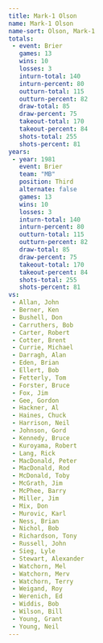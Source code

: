 ```yaml
---
title: Mark-1 Olson
name: Mark-1 Olson
name-sort: Olson, Mark-1
totals:
 - event: Brier
   games: 13
   wins: 10
   losses: 3
   inturn-total: 140
   inturn-percent: 80
   outturn-total: 115
   outturn-percent: 82
   draw-total: 85
   draw-percent: 75
   takeout-total: 170
   takeout-percent: 84
   shots-total: 255
   shots-percent: 81
years:
 - year: 1981
   event: Brier
   team: "MB"
   position: Third
   alternate: false
   games: 13
   wins: 10
   losses: 3
   inturn-total: 140
   inturn-percent: 80
   outturn-total: 115
   outturn-percent: 82
   draw-total: 85
   draw-percent: 75
   takeout-total: 170
   takeout-percent: 84
   shots-total: 255
   shots-percent: 81
vs:
 - Allan, John
 - Berner, Ken
 - Bushell, Don
 - Carruthers, Bob
 - Carter, Robert
 - Cotter, Brent
 - Currie, Michael
 - Darragh, Alan
 - Eden, Brian
 - Ellert, Bob
 - Fetterly, Tom
 - Forster, Bruce
 - Fox, Jim
 - Gee, Gordon
 - Hackner, Al
 - Haines, Chuck
 - Harrison, Neil
 - Johnson, Gord
 - Kennedy, Bruce
 - Kuroyama, Robert
 - Lang, Rick
 - MacDonald, Peter
 - MacDonald, Rod
 - McDonald, Toby
 - McGrath, Jim
 - McPhee, Barry
 - Miller, Jim
 - Mix, Don
 - Murovic, Karl
 - Ness, Brian
 - Nichol, Bob
 - Richardson, Tony
 - Russell, John
 - Sieg, Lyle
 - Stewart, Alexander
 - Watchorn, Mel
 - Watchorn, Merv
 - Watchorn, Terry
 - Weigand, Roy
 - Werenich, Ed
 - Widdis, Bob
 - Wilson, Bill
 - Young, Grant
 - Young, Neil
---
```

